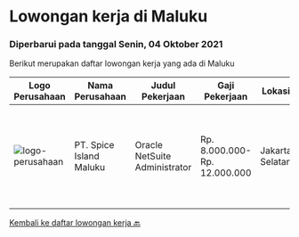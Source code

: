 
  # Lowongan kerja di Maluku

  ### Diperbarui pada tanggal Senin, 04 Oktober 2021

  Berikut merupakan daftar lowongan kerja yang ada di Maluku

  |Logo Perusahaan | Nama Perusahaan | Judul Pekerjaan | Gaji Pekerjaan | Lokasi | Deskripsi | Tanggal diunggah | Pranala |
  | -------------- | --------------- | --------------- | --------- | --------- | -------------- | ------- | ----------- |
  |![logo-perusahaan](https://image-service-cdn.seek.com.au/ae749315d066dfdca09d144f833a6de1a94ea7fb/ee4dce1061f3f616224767ad58cb2fc751b8d2dc)|PT. Spice Island Maluku|Oracle NetSuite Administrator|Rp. 8.000.000-Rp. 12.000.000|Jakarta Selatan|Oracle NetSuite AdministratorDeskripsi PekerjaanPT. Spice Islands Maluku (PT. SIM), sebuah perusahaan perkebunan pisang abaka di Maluku membutuhkan...|Rabu, 29 September 2021|https://www.jobstreet.co.id/id/job/oracle-netsuite-administrator-3642423?token=0~e0695199-2518-4075-8ab5-c7ff201f14d7&sectionRank=1&jobId=jobstreet-id-job-3642423|


  [Kembali ke daftar lowongan kerja 🔙](../README.md#daftar-lowongan-kerja)
  